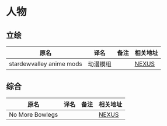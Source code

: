# 人物

## 立绘

| 原名                     | 译名     | 备注 | 相关地址                                                   |
| ------------------------ | -------- | ---- | ---------------------------------------------------------- |
| stardewvalley anime mods | 动漫模组 |      | [NEXUS](https://www.nexusmods.com/stardewvalley/mods/1839) |

## 综合

| 原名            | 译名 | 备注 | 相关地址                                                  |
| --------------- | ---- | ---- | --------------------------------------------------------- |
| No More Bowlegs |      |      | [NEXUS](https://www.nexusmods.com/stardewvalley/mods/346) |
